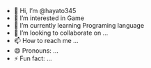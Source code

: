 - 👋 Hi, I’m @hayato345
- 👀 I’m interested in Game
- 🌱 I’m currently learning Programing language
- 💞️ I’m looking to collaborate on ...
- 📫 How to reach me ...
- 😄 Pronouns: ...
- ⚡ Fun fact: ...

<!---
hayato345/hayato345 is a ✨ special ✨ repository because its `README.md` (this file) appears on your GitHub profile.
You can click the Preview link to take a look at your changes.
--->

